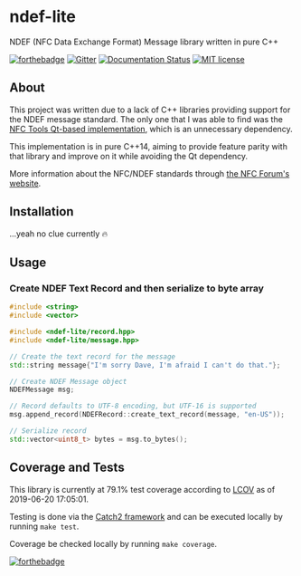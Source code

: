 # ndef-lite

NDEF (NFC Data Exchange Format) Message library written in pure C++

[![forthebadge](https://img.shields.io/badge/MADE%20WITH-C++-ef4041.svg?style=for-the-badge&labelColor=c1282d)](https://forthebadge.com)
[![Gitter](https://img.shields.io/gitter/room/RPiAwesomeness/libndef.svg?logo=gitter&style=for-the-badge)](https://gitter.im/libndef/community)
[![Documentation Status](https://readthedocs.org/projects/libndef/badge/?version=latest&style=for-the-badge)](http://libndef.readthedocs.io/)
[![MIT license](https://img.shields.io/badge/License-MIT-blue.svg?style=for-the-badge)](https://gitlab.com/RPiAwesomeness/libndef/blob/master/LICENSE)

## About

This project was written due to a lack of C++ libraries providing support for the NDEF message standard. The only one that I was able to find was the [NFC Tools Qt-based implementation](https://github.com/nfc-tools/libndef), which is an unnecessary dependency.

This implementation is in pure C++14, aiming to provide feature parity with that library and improve on it while avoiding the Qt dependency.

More information about the NFC/NDEF standards through [the NFC Forum's website](https://nfc-forum.org/our-work/specifications-and-application-documents/specifications/nfc-forum-technical-specifications/).

## Installation

...yeah no clue currently :fire:

## Usage

### Create NDEF Text Record and then serialize to byte array

```c++
#include <string>
#include <vector>

#include <ndef-lite/record.hpp>
#include <ndef-lite/message.hpp>

// Create the text record for the message 
std::string message{"I'm sorry Dave, I'm afraid I can't do that."};

// Create NDEF Message object
NDEFMessage msg;

// Record defaults to UTF-8 encoding, but UTF-16 is supported
msg.append_record(NDEFRecord::create_text_record(message, "en-US"));

// Serialize record
std::vector<uint8_t> bytes = msg.to_bytes();
```

## Coverage and Tests

This library is currently at 79.1% test coverage according to [LCOV](http://ltp.sourceforge.net/coverage/lcov.php) as of 2019-06-20 17:05:01.

Testing is done via the [Catch2 framework](https://github.com/catchorg/Catch2) and can be executed locally by running `make test`.

Coverage be checked locally by running `make coverage`.

[![forthebadge](https://img.shields.io/badge/USES-BADGES-38c1d0.svg?style=for-the-badge&labelColor=45a4b8)](https://forthebadge.com)